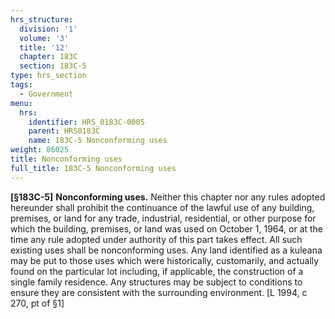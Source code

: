 ```yaml
---
hrs_structure:
  division: '1'
  volume: '3'
  title: '12'
  chapter: 183C
  section: 183C-5
type: hrs_section
tags:
  - Government
menu:
  hrs:
    identifier: HRS_0183C-0005
    parent: HRS0183C
    name: 183C-5 Nonconforming uses
weight: 86025
title: Nonconforming uses
full_title: 183C-5 Nonconforming uses
---
```

**[§183C-5]** **Nonconforming uses.** Neither this chapter nor any rules adopted hereunder shall prohibit the continuance of the lawful use of any building, premises, or land for any trade, industrial, residential, or other purpose for which the building, premises, or land was used on October 1, 1964, or at the time any rule adopted under authority of this part takes effect. All such existing uses shall be nonconforming uses. Any land identified as a kuleana may be put to those uses which were historically, customarily, and actually found on the particular lot including, if applicable, the construction of a single family residence. Any structures may be subject to conditions to ensure they are consistent with the surrounding environment. [L 1994, c 270, pt of §1]